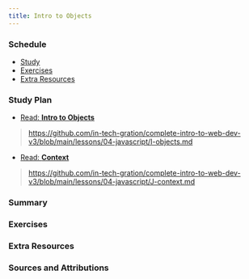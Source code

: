 ```yaml
---
title: Intro to Objects
---
```


### Schedule

  - [Study](#study-plan-NN)
  - [Exercises](#exercises-NN)
  - [Extra Resources](#extra-resources-NN)

### Study Plan

  - [Read: **Intro to Objects**]()
  > https://github.com/in-tech-gration/complete-intro-to-web-dev-v3/blob/main/lessons/04-javascript/I-objects.md

  - [Read: **Context**]()
  > https://github.com/in-tech-gration/complete-intro-to-web-dev-v3/blob/main/lessons/04-javascript/J-context.md

### Summary

### Exercises

### Extra Resources

### Sources and Attributions